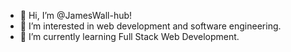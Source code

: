 - 👋 Hi, I’m @JamesWall-hub!
- 👀 I’m interested in web development and software engineering.
- 🌱 I’m currently learning Full Stack Web Development.
<!---
JamesWall-hub/JamesWall-hub is a ✨ special ✨ repository because its `README.md` (this file) appears on your GitHub profile.
You can click the Preview link to take a look at your changes.
--->
